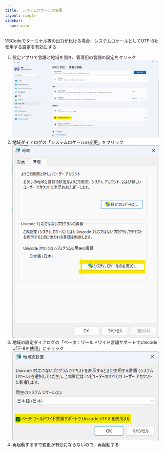 ```yaml
---
title:  システムロケールの変更
layout: single
sidebar:
  nav: main
---
```

VSCodeでターミナル等の出力が化ける場合、システムロケールとしてUTF-8を使用する設定を有効にする
1.  設定アプリで言語と地域を開き、管理用の言語の設定をクリック
    ![言語と地域](/images/Windows/20230921_SystemLocale1.png)
1.  地域ダイアログの「システムロケールの変更」をクリック
    ![地域](/images/Windows/20230921_SystemLocale2.png)
1.  地域の設定ダイアログの「ベータ：ワールドワイド言語サポートでUnicode UTF-8を使用」にチェック
    ![地域の設定](/images/Windows/20230921_SystemLocale3.png)
1.  再起動するまで変更が有効にならないので、再起動する
